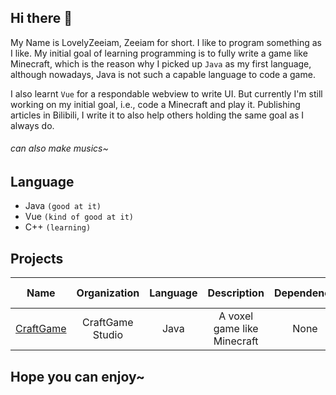 ## Hi there 👋

My Name is LovelyZeeiam, Zeeiam for short. I like to program something as I like. My initial goal of learning programming is to fully write a game like Minecraft, which is the reason why I picked up `Java` as my first language, although nowadays, Java is not such a capable language to code a game.

I also learnt `Vue` for a respondable webview to write UI. But currently I'm still working on my initial goal, i.e., code a Minecraft and play it. Publishing articles in Bilibili, I write it to also help others holding the same goal as I always do.

###### can also make musics~

## Language

- Java `(good at it)`
- Vue `(kind of good at it)`
- C++ `(learning)`

## Projects

|                             Name                             |   Organization   | Language |                         Description                          | Dependence | Current Version |
| :----------------------------------------------------------: | :--------------: | :------: | :----------------------------------------------------------: | :--------: | :-------------: |
|    [CraftGame](https://github.com/LovelyZeeiam/CraftGame)    | CraftGame Studio |   Java   | A voxel game like Minecraft |    None    |      alpha      |

## Hope you can enjoy~
